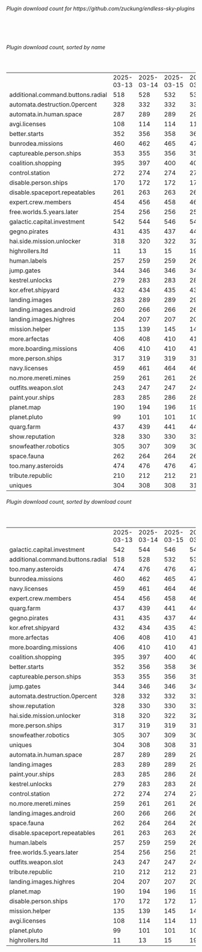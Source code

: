 <h6>Plugin download count for https://github.com/zuckung/endless-sky-plugins</h6><br>
<br>
<h6>Plugin download count, sorted by name</h6><sub><sup><br>
<table>
	<tr>
		<td></td>
		<td>2025-03-13</td>
		<td>2025-03-14</td>
		<td>2025-03-15</td>
		<td>2025-03-16</td>
		<td>2025-03-17</td>
		<td>2025-03-18</td>
		<td>2025-03-19</td>
		<td>today +</td>
	</tr>
	<tr>
		<td>additional.command.buttons.radial</td>
		<td>518</td>
		<td>528</td>
		<td>532</td>
		<td>536</td>
		<td>544</td>
		<td>547</td>
		<td>551</td>
		<td>+ 4</td>
	</tr>
	<tr>
		<td>automata.destruction.0percent</td>
		<td>328</td>
		<td>332</td>
		<td>332</td>
		<td>336</td>
		<td>342</td>
		<td>342</td>
		<td>347</td>
		<td>+ 5</td>
	</tr>
	<tr>
		<td>automata.in.human.space</td>
		<td>287</td>
		<td>289</td>
		<td>289</td>
		<td>291</td>
		<td>297</td>
		<td>297</td>
		<td>297</td>
		<td></td>
	</tr>
	<tr>
		<td>avgi.licenses</td>
		<td>108</td>
		<td>114</td>
		<td>114</td>
		<td>118</td>
		<td>124</td>
		<td>126</td>
		<td>126</td>
		<td></td>
	</tr>
	<tr>
		<td>better.starts</td>
		<td>352</td>
		<td>356</td>
		<td>358</td>
		<td>361</td>
		<td>365</td>
		<td>365</td>
		<td>365</td>
		<td></td>
	</tr>
	<tr>
		<td>bunrodea.missions</td>
		<td>460</td>
		<td>462</td>
		<td>465</td>
		<td>472</td>
		<td>476</td>
		<td>476</td>
		<td>476</td>
		<td></td>
	</tr>
	<tr>
		<td>captureable.person.ships</td>
		<td>353</td>
		<td>355</td>
		<td>356</td>
		<td>358</td>
		<td>364</td>
		<td>364</td>
		<td>364</td>
		<td></td>
	</tr>
	<tr>
		<td>coalition.shopping</td>
		<td>395</td>
		<td>397</td>
		<td>400</td>
		<td>402</td>
		<td>404</td>
		<td>404</td>
		<td>404</td>
		<td></td>
	</tr>
	<tr>
		<td>control.station</td>
		<td>272</td>
		<td>274</td>
		<td>274</td>
		<td>274</td>
		<td>274</td>
		<td>274</td>
		<td>274</td>
		<td></td>
	</tr>
	<tr>
		<td>disable.person.ships</td>
		<td>170</td>
		<td>172</td>
		<td>172</td>
		<td>172</td>
		<td>172</td>
		<td>172</td>
		<td>172</td>
		<td></td>
	</tr>
	<tr>
		<td>disable.spaceport.repeatables</td>
		<td>261</td>
		<td>263</td>
		<td>263</td>
		<td>265</td>
		<td>265</td>
		<td>265</td>
		<td>265</td>
		<td></td>
	</tr>
	<tr>
		<td>expert.crew.members</td>
		<td>454</td>
		<td>456</td>
		<td>458</td>
		<td>463</td>
		<td>465</td>
		<td>465</td>
		<td>467</td>
		<td>+ 2</td>
	</tr>
	<tr>
		<td>free.worlds.5.years.later</td>
		<td>254</td>
		<td>256</td>
		<td>256</td>
		<td>256</td>
		<td>256</td>
		<td>256</td>
		<td>256</td>
		<td></td>
	</tr>
	<tr>
		<td>galactic.capital.investment</td>
		<td>542</td>
		<td>544</td>
		<td>546</td>
		<td>548</td>
		<td>554</td>
		<td>558</td>
		<td>562</td>
		<td>+ 4</td>
	</tr>
	<tr>
		<td>gegno.pirates</td>
		<td>431</td>
		<td>435</td>
		<td>437</td>
		<td>443</td>
		<td>447</td>
		<td>447</td>
		<td>449</td>
		<td>+ 2</td>
	</tr>
	<tr>
		<td>hai.side.mission.unlocker</td>
		<td>318</td>
		<td>320</td>
		<td>322</td>
		<td>326</td>
		<td>328</td>
		<td>328</td>
		<td>328</td>
		<td></td>
	</tr>
	<tr>
		<td>highrollers.ltd</td>
		<td>11</td>
		<td>13</td>
		<td>15</td>
		<td>19</td>
		<td>19</td>
		<td>19</td>
		<td>19</td>
		<td></td>
	</tr>
	<tr>
		<td>human.labels</td>
		<td>257</td>
		<td>259</td>
		<td>259</td>
		<td>261</td>
		<td>263</td>
		<td>263</td>
		<td>263</td>
		<td></td>
	</tr>
	<tr>
		<td>jump.gates</td>
		<td>344</td>
		<td>346</td>
		<td>346</td>
		<td>346</td>
		<td>352</td>
		<td>352</td>
		<td>352</td>
		<td></td>
	</tr>
	<tr>
		<td>kestrel.unlocks</td>
		<td>279</td>
		<td>283</td>
		<td>283</td>
		<td>283</td>
		<td>287</td>
		<td>287</td>
		<td>287</td>
		<td></td>
	</tr>
	<tr>
		<td>kor.efret.shipyard</td>
		<td>432</td>
		<td>434</td>
		<td>435</td>
		<td>437</td>
		<td>441</td>
		<td>443</td>
		<td>445</td>
		<td>+ 2</td>
	</tr>
	<tr>
		<td>landing.images</td>
		<td>283</td>
		<td>289</td>
		<td>289</td>
		<td>291</td>
		<td>293</td>
		<td>293</td>
		<td>293</td>
		<td></td>
	</tr>
	<tr>
		<td>landing.images.android</td>
		<td>260</td>
		<td>266</td>
		<td>266</td>
		<td>266</td>
		<td>268</td>
		<td>268</td>
		<td>268</td>
		<td></td>
	</tr>
	<tr>
		<td>landing.images.highres</td>
		<td>204</td>
		<td>207</td>
		<td>207</td>
		<td>207</td>
		<td>207</td>
		<td>209</td>
		<td>209</td>
		<td></td>
	</tr>
	<tr>
		<td>mission.helper</td>
		<td>135</td>
		<td>139</td>
		<td>145</td>
		<td>147</td>
		<td>149</td>
		<td>149</td>
		<td>151</td>
		<td>+ 2</td>
	</tr>
	<tr>
		<td>more.arfectas</td>
		<td>406</td>
		<td>408</td>
		<td>410</td>
		<td>410</td>
		<td>414</td>
		<td>417</td>
		<td>421</td>
		<td>+ 4</td>
	</tr>
	<tr>
		<td>more.boarding.missions</td>
		<td>406</td>
		<td>410</td>
		<td>410</td>
		<td>410</td>
		<td>414</td>
		<td>414</td>
		<td>419</td>
		<td>+ 5</td>
	</tr>
	<tr>
		<td>more.person.ships</td>
		<td>317</td>
		<td>319</td>
		<td>319</td>
		<td>319</td>
		<td>321</td>
		<td>321</td>
		<td>323</td>
		<td>+ 2</td>
	</tr>
	<tr>
		<td>navy.licenses</td>
		<td>459</td>
		<td>461</td>
		<td>464</td>
		<td>466</td>
		<td>468</td>
		<td>468</td>
		<td>468</td>
		<td></td>
	</tr>
	<tr>
		<td>no.more.mereti.mines</td>
		<td>259</td>
		<td>261</td>
		<td>261</td>
		<td>263</td>
		<td>267</td>
		<td>267</td>
		<td>271</td>
		<td>+ 4</td>
	</tr>
	<tr>
		<td>outfits.weapon.slot</td>
		<td>243</td>
		<td>247</td>
		<td>247</td>
		<td>249</td>
		<td>251</td>
		<td>251</td>
		<td>251</td>
		<td></td>
	</tr>
	<tr>
		<td>paint.your.ships</td>
		<td>283</td>
		<td>285</td>
		<td>286</td>
		<td>286</td>
		<td>290</td>
		<td>292</td>
		<td>292</td>
		<td></td>
	</tr>
	<tr>
		<td>planet.map</td>
		<td>190</td>
		<td>194</td>
		<td>196</td>
		<td>196</td>
		<td>198</td>
		<td>198</td>
		<td>198</td>
		<td></td>
	</tr>
	<tr>
		<td>planet.pluto</td>
		<td>99</td>
		<td>101</td>
		<td>101</td>
		<td>101</td>
		<td>103</td>
		<td>103</td>
		<td>103</td>
		<td></td>
	</tr>
	<tr>
		<td>quarg.farm</td>
		<td>437</td>
		<td>439</td>
		<td>441</td>
		<td>443</td>
		<td>449</td>
		<td>449</td>
		<td>451</td>
		<td>+ 2</td>
	</tr>
	<tr>
		<td>show.reputation</td>
		<td>328</td>
		<td>330</td>
		<td>330</td>
		<td>332</td>
		<td>334</td>
		<td>334</td>
		<td>336</td>
		<td>+ 2</td>
	</tr>
	<tr>
		<td>snowfeather.robotics</td>
		<td>305</td>
		<td>307</td>
		<td>309</td>
		<td>309</td>
		<td>313</td>
		<td>313</td>
		<td>313</td>
		<td></td>
	</tr>
	<tr>
		<td>space.fauna</td>
		<td>262</td>
		<td>264</td>
		<td>264</td>
		<td>264</td>
		<td>266</td>
		<td>266</td>
		<td>266</td>
		<td></td>
	</tr>
	<tr>
		<td>too.many.asteroids</td>
		<td>474</td>
		<td>476</td>
		<td>476</td>
		<td>478</td>
		<td>487</td>
		<td>487</td>
		<td>487</td>
		<td></td>
	</tr>
	<tr>
		<td>tribute.republic</td>
		<td>210</td>
		<td>212</td>
		<td>212</td>
		<td>212</td>
		<td>214</td>
		<td>214</td>
		<td>214</td>
		<td></td>
	</tr>
	<tr>
		<td>uniques</td>
		<td>304</td>
		<td>308</td>
		<td>308</td>
		<td>310</td>
		<td>312</td>
		<td>312</td>
		<td>312</td>
		<td></td>
	</tr>
</table>
</sub></sup>
<h6>Plugin download count, sorted by download count</h6><sub><sup><br>
<table>
	<tr>
		<td></td>
		<td>2025-03-13</td>
		<td>2025-03-14</td>
		<td>2025-03-15</td>
		<td>2025-03-16</td>
		<td>2025-03-17</td>
		<td>2025-03-18</td>
		<td>2025-03-19</td>
		<td>today +</td>
	</tr>
	<tr>
		<td>galactic.capital.investment</td>
		<td>542</td>
		<td>544</td>
		<td>546</td>
		<td>548</td>
		<td>554</td>
		<td>558</td>
		<td>562</td>
		<td>+ 4</td>
	</tr>
	<tr>
		<td>additional.command.buttons.radial</td>
		<td>518</td>
		<td>528</td>
		<td>532</td>
		<td>536</td>
		<td>544</td>
		<td>547</td>
		<td>551</td>
		<td>+ 4</td>
	</tr>
	<tr>
		<td>too.many.asteroids</td>
		<td>474</td>
		<td>476</td>
		<td>476</td>
		<td>478</td>
		<td>487</td>
		<td>487</td>
		<td>487</td>
		<td></td>
	</tr>
	<tr>
		<td>bunrodea.missions</td>
		<td>460</td>
		<td>462</td>
		<td>465</td>
		<td>472</td>
		<td>476</td>
		<td>476</td>
		<td>476</td>
		<td></td>
	</tr>
	<tr>
		<td>navy.licenses</td>
		<td>459</td>
		<td>461</td>
		<td>464</td>
		<td>466</td>
		<td>468</td>
		<td>468</td>
		<td>468</td>
		<td></td>
	</tr>
	<tr>
		<td>expert.crew.members</td>
		<td>454</td>
		<td>456</td>
		<td>458</td>
		<td>463</td>
		<td>465</td>
		<td>465</td>
		<td>467</td>
		<td>+ 2</td>
	</tr>
	<tr>
		<td>quarg.farm</td>
		<td>437</td>
		<td>439</td>
		<td>441</td>
		<td>443</td>
		<td>449</td>
		<td>449</td>
		<td>451</td>
		<td>+ 2</td>
	</tr>
	<tr>
		<td>gegno.pirates</td>
		<td>431</td>
		<td>435</td>
		<td>437</td>
		<td>443</td>
		<td>447</td>
		<td>447</td>
		<td>449</td>
		<td>+ 2</td>
	</tr>
	<tr>
		<td>kor.efret.shipyard</td>
		<td>432</td>
		<td>434</td>
		<td>435</td>
		<td>437</td>
		<td>441</td>
		<td>443</td>
		<td>445</td>
		<td>+ 2</td>
	</tr>
	<tr>
		<td>more.arfectas</td>
		<td>406</td>
		<td>408</td>
		<td>410</td>
		<td>410</td>
		<td>414</td>
		<td>417</td>
		<td>421</td>
		<td>+ 4</td>
	</tr>
	<tr>
		<td>more.boarding.missions</td>
		<td>406</td>
		<td>410</td>
		<td>410</td>
		<td>410</td>
		<td>414</td>
		<td>414</td>
		<td>419</td>
		<td>+ 5</td>
	</tr>
	<tr>
		<td>coalition.shopping</td>
		<td>395</td>
		<td>397</td>
		<td>400</td>
		<td>402</td>
		<td>404</td>
		<td>404</td>
		<td>404</td>
		<td></td>
	</tr>
	<tr>
		<td>better.starts</td>
		<td>352</td>
		<td>356</td>
		<td>358</td>
		<td>361</td>
		<td>365</td>
		<td>365</td>
		<td>365</td>
		<td></td>
	</tr>
	<tr>
		<td>captureable.person.ships</td>
		<td>353</td>
		<td>355</td>
		<td>356</td>
		<td>358</td>
		<td>364</td>
		<td>364</td>
		<td>364</td>
		<td></td>
	</tr>
	<tr>
		<td>jump.gates</td>
		<td>344</td>
		<td>346</td>
		<td>346</td>
		<td>346</td>
		<td>352</td>
		<td>352</td>
		<td>352</td>
		<td></td>
	</tr>
	<tr>
		<td>automata.destruction.0percent</td>
		<td>328</td>
		<td>332</td>
		<td>332</td>
		<td>336</td>
		<td>342</td>
		<td>342</td>
		<td>347</td>
		<td>+ 5</td>
	</tr>
	<tr>
		<td>show.reputation</td>
		<td>328</td>
		<td>330</td>
		<td>330</td>
		<td>332</td>
		<td>334</td>
		<td>334</td>
		<td>336</td>
		<td>+ 2</td>
	</tr>
	<tr>
		<td>hai.side.mission.unlocker</td>
		<td>318</td>
		<td>320</td>
		<td>322</td>
		<td>326</td>
		<td>328</td>
		<td>328</td>
		<td>328</td>
		<td></td>
	</tr>
	<tr>
		<td>more.person.ships</td>
		<td>317</td>
		<td>319</td>
		<td>319</td>
		<td>319</td>
		<td>321</td>
		<td>321</td>
		<td>323</td>
		<td>+ 2</td>
	</tr>
	<tr>
		<td>snowfeather.robotics</td>
		<td>305</td>
		<td>307</td>
		<td>309</td>
		<td>309</td>
		<td>313</td>
		<td>313</td>
		<td>313</td>
		<td></td>
	</tr>
	<tr>
		<td>uniques</td>
		<td>304</td>
		<td>308</td>
		<td>308</td>
		<td>310</td>
		<td>312</td>
		<td>312</td>
		<td>312</td>
		<td></td>
	</tr>
	<tr>
		<td>automata.in.human.space</td>
		<td>287</td>
		<td>289</td>
		<td>289</td>
		<td>291</td>
		<td>297</td>
		<td>297</td>
		<td>297</td>
		<td></td>
	</tr>
	<tr>
		<td>landing.images</td>
		<td>283</td>
		<td>289</td>
		<td>289</td>
		<td>291</td>
		<td>293</td>
		<td>293</td>
		<td>293</td>
		<td></td>
	</tr>
	<tr>
		<td>paint.your.ships</td>
		<td>283</td>
		<td>285</td>
		<td>286</td>
		<td>286</td>
		<td>290</td>
		<td>292</td>
		<td>292</td>
		<td></td>
	</tr>
	<tr>
		<td>kestrel.unlocks</td>
		<td>279</td>
		<td>283</td>
		<td>283</td>
		<td>283</td>
		<td>287</td>
		<td>287</td>
		<td>287</td>
		<td></td>
	</tr>
	<tr>
		<td>control.station</td>
		<td>272</td>
		<td>274</td>
		<td>274</td>
		<td>274</td>
		<td>274</td>
		<td>274</td>
		<td>274</td>
		<td></td>
	</tr>
	<tr>
		<td>no.more.mereti.mines</td>
		<td>259</td>
		<td>261</td>
		<td>261</td>
		<td>263</td>
		<td>267</td>
		<td>267</td>
		<td>271</td>
		<td>+ 4</td>
	</tr>
	<tr>
		<td>landing.images.android</td>
		<td>260</td>
		<td>266</td>
		<td>266</td>
		<td>266</td>
		<td>268</td>
		<td>268</td>
		<td>268</td>
		<td></td>
	</tr>
	<tr>
		<td>space.fauna</td>
		<td>262</td>
		<td>264</td>
		<td>264</td>
		<td>264</td>
		<td>266</td>
		<td>266</td>
		<td>266</td>
		<td></td>
	</tr>
	<tr>
		<td>disable.spaceport.repeatables</td>
		<td>261</td>
		<td>263</td>
		<td>263</td>
		<td>265</td>
		<td>265</td>
		<td>265</td>
		<td>265</td>
		<td></td>
	</tr>
	<tr>
		<td>human.labels</td>
		<td>257</td>
		<td>259</td>
		<td>259</td>
		<td>261</td>
		<td>263</td>
		<td>263</td>
		<td>263</td>
		<td></td>
	</tr>
	<tr>
		<td>free.worlds.5.years.later</td>
		<td>254</td>
		<td>256</td>
		<td>256</td>
		<td>256</td>
		<td>256</td>
		<td>256</td>
		<td>256</td>
		<td></td>
	</tr>
	<tr>
		<td>outfits.weapon.slot</td>
		<td>243</td>
		<td>247</td>
		<td>247</td>
		<td>249</td>
		<td>251</td>
		<td>251</td>
		<td>251</td>
		<td></td>
	</tr>
	<tr>
		<td>tribute.republic</td>
		<td>210</td>
		<td>212</td>
		<td>212</td>
		<td>212</td>
		<td>214</td>
		<td>214</td>
		<td>214</td>
		<td></td>
	</tr>
	<tr>
		<td>landing.images.highres</td>
		<td>204</td>
		<td>207</td>
		<td>207</td>
		<td>207</td>
		<td>207</td>
		<td>209</td>
		<td>209</td>
		<td></td>
	</tr>
	<tr>
		<td>planet.map</td>
		<td>190</td>
		<td>194</td>
		<td>196</td>
		<td>196</td>
		<td>198</td>
		<td>198</td>
		<td>198</td>
		<td></td>
	</tr>
	<tr>
		<td>disable.person.ships</td>
		<td>170</td>
		<td>172</td>
		<td>172</td>
		<td>172</td>
		<td>172</td>
		<td>172</td>
		<td>172</td>
		<td></td>
	</tr>
	<tr>
		<td>mission.helper</td>
		<td>135</td>
		<td>139</td>
		<td>145</td>
		<td>147</td>
		<td>149</td>
		<td>149</td>
		<td>151</td>
		<td>+ 2</td>
	</tr>
	<tr>
		<td>avgi.licenses</td>
		<td>108</td>
		<td>114</td>
		<td>114</td>
		<td>118</td>
		<td>124</td>
		<td>126</td>
		<td>126</td>
		<td></td>
	</tr>
	<tr>
		<td>planet.pluto</td>
		<td>99</td>
		<td>101</td>
		<td>101</td>
		<td>101</td>
		<td>103</td>
		<td>103</td>
		<td>103</td>
		<td></td>
	</tr>
	<tr>
		<td>highrollers.ltd</td>
		<td>11</td>
		<td>13</td>
		<td>15</td>
		<td>19</td>
		<td>19</td>
		<td>19</td>
		<td>19</td>
		<td></td>
	</tr>
</table>
</sub></sup>
